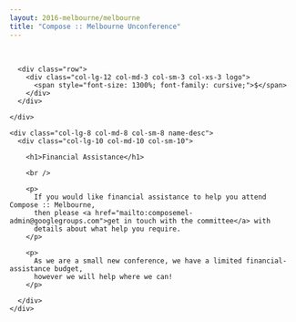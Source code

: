 ```yaml
---
layout: 2016-melbourne/melbourne
title: "Compose :: Melbourne Unconference"
---
```


<!--

Unconference Content:

* What is it?
* What do you need to do?
* Why isn't it ready yet?

-->


<div class="sep talk melbourne" data-stellar-background-ratio="0.5" style="background-position: 50% -91.5px;"></div>

<br />
<div class="container">
  <div class="row">
    <div class="col-lg-4 col-md-4 col-sm-4 name">

      <div class="row">
        <div class="col-lg-12 col-md-3 col-sm-3 col-xs-3 logo">
          <span style="font-size: 1300%; font-family: cursive;">$</span>
        </div>
      </div>

    </div>

    <div class="col-lg-8 col-md-8 col-sm-8 name-desc">
      <div class="col-lg-10 col-md-10 col-sm-10">

        <h1>Financial Assistance</h1>

        <br />

        <p>
          If you would like financial assistance to help you attend Compose :: Melbourne,
          then please <a href="mailto:composemel-admin@googlegroups.com">get in touch with the committee</a> with
          details about what help you require.
        </p>

        <p>
          As we are a small new conference, we have a limited financial-assistance budget,
          however we will help where we can!
        </p>

      </div>
    </div>
  </div>
</div>

